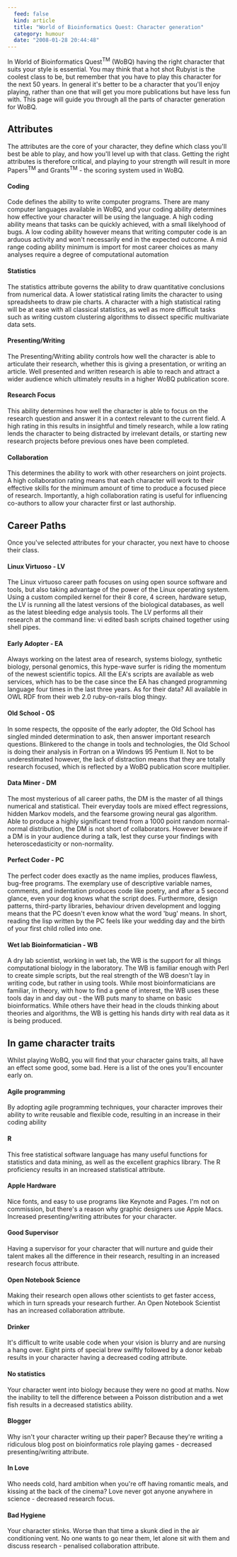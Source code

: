 ```yaml
--- 
  feed: false
  kind: article
  title: "World of Bioinformatics Quest: Character generation"
  category: humour
  date: "2008-01-28 20:44:48"
---
```


In World of Bioinformatics Quest<sup>TM</sup> (WoBQ) having the right
character that suits your style is essential. You may think that a hot shot
Rubyist is the coolest class to be, but remember that you have to play this
character for the next 50 years. In general it's better to be a character that
you'll enjoy playing, rather than one that will get you more publications but
have less fun with. This page will guide you through all the parts of
character generation for WoBQ.

## Attributes

The attributes are the core of your character, they define which class you'll
best be able to play, and how you'll level up with that class. Getting the
right attributes is therefore critical, and playing to your strength will
result in more Papers<sup>TM</sup> and Grants<sup>TM</sup> - the scoring
system used in WoBQ.

#### Coding

Code defines the ability to write computer programs. There are many computer
languages available in WoBQ, and your coding ability determines how effective
your character will be using the language. A high coding ability means that
tasks can be quickly achieved, with a small likelyhood of bugs. A low coding
ability however means that writing computer code is an arduous activity and
won't necessarily end in the expected outcome. A mid range coding ability
minimum is import for most career choices as many analyses require a degree of
computational automation

#### Statistics

The statistics attribute governs the ability to draw quantitative conclusions
from numerical data. A lower statistical rating limits the character to using
spreadsheets to draw pie charts. A character with a high statistical rating
will be at ease with all classical statistics, as well as more difficult tasks
such as writing custom clustering algorithms to dissect specific multivariate
data sets.

#### Presenting/Writing

The Presenting/Writing ability controls how well the character is able to
articulate their research, whether this is giving a presentation, or writing
an article. Well presented and written research is able to reach and attract a
wider audience which ultimately results in a higher WoBQ publication score.

#### Research Focus

This ability determines how well the character is able to focus on the
research question and answer it in a context relevant to the current field. A
high rating in this results in insightful and timely research, while a low
rating lends the character to being distracted by irrelevant details, or
starting new research projects before previous ones have been completed.

#### Collaboration

This determines the ability to work with other researchers on joint projects.
A high collaboration rating means that each character will work to their
effective skills for the minimum amount of time to produce a focused piece of
research. Importantly, a high collaboration rating is useful for influencing
co-authors to allow your character first or last authorship.

## Career Paths

Once you've selected attributes for your character, you next have to choose
their class.

#### Linux Virtuoso - LV

The Linux virtuoso career path focuses on using open source software and
tools, but also taking advantage of the power of the Linux operating system.
Using a custom compiled kernel for their 8 core, 4 screen, hardware setup, the
LV is running all the latest versions of the biological databases, as well as
the latest bleeding edge analysis tools. The LV performs all their research at
the command line: vi edited bash scripts chained together using shell pipes.

#### Early Adopter - EA

Always working on the latest area of research, systems biology, synthetic
biology, personal genomics, this hype-wave surfer is riding the momentum of
the newest scientific topics. All the EA's scripts are available as web
services, which has to be the case since the EA has changed programming
language four times in the last three years. As for their data? All available
in OWL RDF from their web 2.0 ruby-on-rails blog thingy.

#### Old School - OS

In some respects, the opposite of the early adopter, the Old School has
singled minded determination to ask, then answer important research questions.
Blinkered to the change in tools and technologies, the Old School is doing
their analysis in Fortran on a Windows 95 Pentium II. Not to be underestimated
however, the lack of distraction means that they are totally research focused,
which is reflected by a WoBQ publication score multiplier.

#### Data Miner - DM

The most mysterious of all career paths, the DM is the master of all things
numerical and statistical. Their everyday tools are mixed effect regressions,
hidden Markov models, and the fearsome growing neural gas algorithm. Able to
produce a highly significant trend from a 1000 point random normal-normal
distribution, the DM is not short of collaborators. However beware if a DM is
in your audience during a talk, lest they curse your findings with
heteroscedasticity or non-normality.

#### Perfect Coder - PC

The perfect coder does exactly as the name implies, produces flawless,
bug-free programs. The exemplary use of descriptive variable names, comments,
and indentation produces code like poetry, and after a 5 second glance, even
your dog knows what the script does. Furthermore, design patterns, third-party
libraries, behaviour driven development and logging means that the PC doesn't
even know what the word 'bug' means. In short, reading the lisp written by the
PC feels like your wedding day and the birth of your first child rolled into
one.

#### Wet lab Bioinformatician - WB

A dry lab scientist, working in wet lab, the WB is the support for all things
computational biology in the laboratory. The WB is familiar enough with Perl
to create simple scripts, but the real strength of the WB doesn't lay in
writing code, but rather in using tools. While most bioinformaticians are
familiar, in theory, with how to find a gene of interest, the WB uses these
tools day in and day out - the WB puts many to shame on basic bioinformatics.
While others have their head in the clouds thinking about theories and
algorithms, the WB is getting his hands dirty with real data as it is being
produced.

## In game character traits

Whilst playing WoBQ, you will find that your character gains traits, all have
an effect some good, some bad. Here is a list of the ones you'll encounter
early on.

#### Agile programming

By adopting agile programming techniques, your character improves their
ability to write reusable and flexible code, resulting in an increase in their
coding ability

#### R

This free statistical software language has many useful functions for
statistics and data mining, as well as the excellent graphics library. The R
proficiency results in an increased statistical attribute.

#### Apple Hardware

Nice fonts, and easy to use programs like Keynote and Pages. I'm not on
commission, but there's a reason why graphic designers use Apple Macs.
Increased presenting/writing attributes for your character.

#### Good Supervisor

Having a supervisor for your character that will nurture and guide their
talent makes all the difference in their research, resulting in an increased
research focus attribute.

#### Open Notebook Science

Making their research open allows other scientists to get faster access, which
in turn spreads your research further. An Open Notebook Scientist has an
increased collaboration attribute.

#### Drinker

It's difficult to write usable code when your vision is blurry and are nursing
a hang over. Eight pints of special brew swiftly followed by a donor kebab
results in your character having a decreased coding attribute.

#### No statistics

Your character went into biology because they were no good at maths. Now the
inability to tell the difference between a Poisson distribution and a wet fish
results in a decreased statistics ability.

#### Blogger

Why isn't your character writing up their paper? Because they're writing a
ridiculous blog post on bioinformatics role playing games - decreased
presenting/writing attribute.

#### In Love

Who needs cold, hard ambition when you're off having romantic meals, and
kissing at the back of the cinema? Love never got anyone anywhere in science -
decreased research focus.

#### Bad Hygiene

Your character stinks. Worse than that time a skunk died in the air
conditioning vent. No one wants to go near them, let alone sit with them and
discuss research - penalised collaboration attribute.
